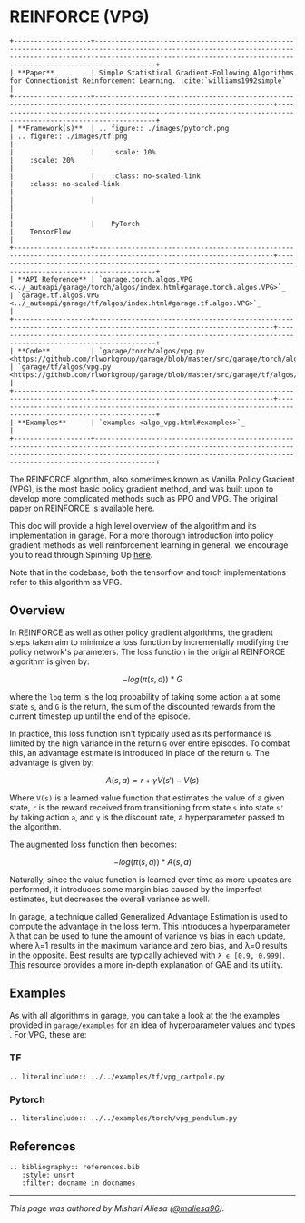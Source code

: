 # REINFORCE (VPG)

```eval_rst
+-------------------+---------------------------------------------------------------------------------------------------------------------------------------------------------------------------------------------------------------------------------+
| **Paper**         | Simple Statistical Gradient-Following Algorithms for Connectionist Reinforcement Learning. :cite:`williams1992simple`                                                                                                           |
+-------------------+------------------------------------------------------------------------------------------------------------------+--------------------------------------------------------------------------------------------------------------+
| **Framework(s)**  | .. figure:: ./images/pytorch.png                                                                                 | .. figure:: ./images/tf.png                                                                                  |
|                   |    :scale: 10%                                                                                                   |    :scale: 20%                                                                                               |
|                   |    :class: no-scaled-link                                                                                        |    :class: no-scaled-link                                                                                    |
|                   |                                                                                                                  |                                                                                                              |
|                   |    PyTorch                                                                                                       |    TensorFlow                                                                                                |
+-------------------+------------------------------------------------------------------------------------------------------------------+--------------------------------------------------------------------------------------------------------------+
| **API Reference** | `garage.torch.algos.VPG <../_autoapi/garage/torch/algos/index.html#garage.torch.algos.VPG>`_                     | `garage.tf.algos.VPG <../_autoapi/garage/tf/algos/index.html#garage.tf.algos.VPG>`_                          |
+-------------------+------------------------------------------------------------------------------------------------------------------+--------------------------------------------------------------------------------------------------------------+
| **Code**          | `garage/torch/algos/vpg.py <https://github.com/rlworkgroup/garage/blob/master/src/garage/torch/algos/vpg.py>`_   | `garage/tf/algos/vpg.py <https://github.com/rlworkgroup/garage/blob/master/src/garage/tf/algos/vpg.py>`_     |
+-------------------+------------------------------------------------------------------------------------------------------------------+--------------------------------------------------------------------------------------------------------------+
| **Examples**      | `examples <algo_vpg.html#examples>`_                                                                                                                                                                                            |
+-------------------+---------------------------------------------------------------------------------------------------------------------------------------------------------------------------------------------------------------------------------+
```

The REINFORCE algorithm, also sometimes known as Vanilla Policy Gradient (VPG), is the most basic policy gradient method, and was built upon to develop more complicated methods such as PPO and VPG.  The original paper on REINFORCE is available [here](https://link.springer.com/article/10.1007/BF00992696).

This doc will provide a high level overview of the algorithm and its implementation in garage. For a more thorough introduction into policy gradient methods as well reinforcement learning in general, we encourage you to read through Spinning Up [here](https://spinningup.openai.com/en/latest/).

Note that in the codebase, both the tensorflow and torch implementations refer to this algorithm as VPG.

## Overview

In REINFORCE as well as other policy gradient algorithms, the gradient steps taken aim to minimize a loss function by incrementally modifying the policy network's parameters. The loss function in the original REINFORCE algorithm is given by:

```math
-log(\pi(s,a)) * G
```

where the `log` term is the log probability of taking some action `a` at some state `s`, and `G`  is the return, the sum of the discounted rewards from the current timestep up until the end of the episode.

In practice, this loss function isn't typically used as its performance is limited by the high variance in the return `G` over entire episodes. To combat this, an advantage estimate is introduced in place of the return `G`. The advantage is given by:

```math
A(s,a) = r + \gamma V(s') - V(s)
```

Where `V(s)` is a learned value function that estimates the value of a given state, `r` is the reward received from transitioning from state `s` into state `s'` by taking action `a`, and `γ` is the discount rate, a hyperparameter passed to the algorithm.

The augmented loss function then becomes:

```math
-log(\pi(s,a)) * A(s,a)
```

Naturally, since the value function is learned over time as more updates are performed, it introduces some margin bias caused by the imperfect estimates, but decreases the overall variance as well.

In garage, a technique called Generalized Advantage Estimation is used to compute the advantage in the loss term. This introduces a hyperparameter λ that can be used to tune the amount of variance vs bias in each update, where λ=1 results in the maximum variance and zero bias, and λ=0 results in the opposite. Best results are typically achieved with `λ ϵ [0.9, 0.999]`. [This](https://danieltakeshi.github.io/2017/04/02/notes-on-the-generalized-advantage-estimation-paper/) resource provides a more in-depth explanation of GAE and its utility.

## Examples

As with all algorithms in garage, you can take a look at the the examples provided in `garage/examples` for an idea of hyperparameter values and types . For VPG, these are:

### TF

```eval_rst
.. literalinclude:: ../../examples/tf/vpg_cartpole.py
```

### Pytorch

```eval_rst
.. literalinclude:: ../../examples/torch/vpg_pendulum.py
```

## References

```eval_rst
.. bibliography:: references.bib
   :style: unsrt
   :filter: docname in docnames
```

----

*This page was authored by Mishari Aliesa ([@maliesa96](https://github.com/maliesa96)).*
